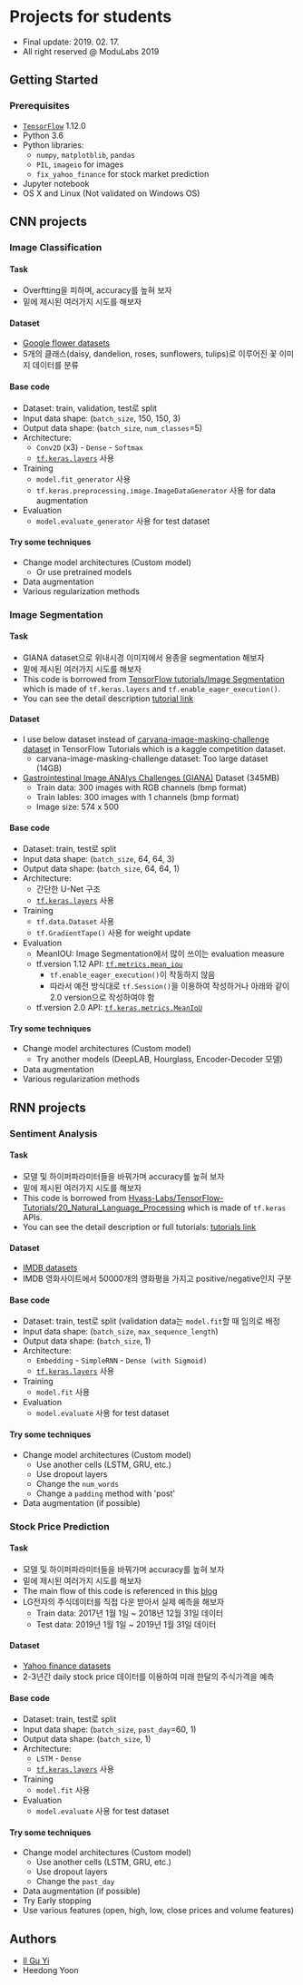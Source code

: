 # Projects for students
* Final update: 2019. 02. 17.
* All right reserved @ ModuLabs 2019


## Getting Started

### Prerequisites
* [`TensorFlow`](https://www.tensorflow.org) 1.12.0
* Python 3.6
* Python libraries:
  * `numpy`, `matplotblib`, `pandas`
  * `PIL`, `imageio` for images
  * `fix_yahoo_finance` for stock market prediction
* Jupyter notebook
* OS X and Linux (Not validated on Windows OS)



## CNN projects

### Image Classification

#### Task
* Overftting을 피하며, accuracy를 높혀 보자
* 밑에 제시된 여러가지 시도를 해보자

#### Dataset
* [Google flower datasets](https://github.com/tensorflow/models/blob/master/research/inception/inception/data/download_and_preprocess_flowers.sh)
* 5개의 클래스(daisy, dandelion, roses, sunflowers, tulips)로 이루어진 꽃 이미지 데이터를 분류

#### Base code
* Dataset: train, validation, test로 split
* Input data shape: (`batch_size`, 150, 150, 3)
* Output data shape: (`batch_size`, `num_classes`=5)
* Architecture: 
  * `Conv2D` (x3) - `Dense` - `Softmax`
  * [`tf.keras.layers`](https://www.tensorflow.org/api_docs/python/tf/keras/layers) 사용
* Training
  * `model.fit_generator` 사용
  * `tf.keras.preprocessing.image.ImageDataGenerator` 사용 for data augmentation
* Evaluation
  * `model.evaluate_generator` 사용 for test dataset

#### Try some techniques
* Change model architectures (Custom model)
  * Or use pretrained models
* Data augmentation
* Various regularization methods


### Image Segmentation

#### Task
* GIANA dataset으로 위내시경 이미지에서 용종을 segmentation 해보자
* 밑에 제시된 여러가지 시도를 해보자
* This code is borrowed from [TensorFlow tutorials/Image Segmentation](https://github.com/tensorflow/models/blob/master/samples/outreach/blogs/segmentation_blogpost/image_segmentation.ipynb) which is made of `tf.keras.layers` and `tf.enable_eager_execution()`.
* You can see the detail description [tutorial link](https://github.com/tensorflow/models/blob/master/samples/outreach/blogs/segmentation_blogpost/image_segmentation.ipynb)  

#### Dataset
* I use below dataset instead of [carvana-image-masking-challenge dataset](https://www.kaggle.com/c/carvana-image-masking-challenge/rules) in TensorFlow Tutorials which is a kaggle competition dataset.
  * carvana-image-masking-challenge dataset: Too large dataset (14GB)
* [Gastrointestinal Image ANAlys Challenges (GIANA)](https://giana.grand-challenge.org) Dataset (345MB)
  * Train data: 300 images with RGB channels (bmp format)
  * Train lables: 300 images with 1 channels (bmp format)
  * Image size: 574 x 500

#### Base code
* Dataset: train, test로 split
* Input data shape: (`batch_size`, 64, 64, 3)
* Output data shape: (`batch_size`, 64, 64, 1)
* Architecture: 
  * 간단한 U-Net 구조
  * [`tf.keras.layers`](https://www.tensorflow.org/api_docs/python/tf/keras/layers) 사용
* Training
  * `tf.data.Dataset` 사용
  * `tf.GradientTape()` 사용 for weight update
* Evaluation
  * MeanIOU: Image Segmentation에서 많이 쓰이는 evaluation measure
  * tf.version 1.12 API: [`tf.metrics.mean_iou`](https://www.tensorflow.org/api_docs/python/tf/metrics/mean_iou)
    * `tf.enable_eager_execution()`이 작동하지 않음
    * 따라서 예전 방식대로 `tf.Session()`을 이용하여 작성하거나 아래와 같이 2.0 version으로 작성하여야 함
  * tf.version 2.0 API: [`tf.keras.metrics.MeanIoU`](https://www.tensorflow.org/versions/r2.0/api_docs/python/tf/keras/metrics/MeanIoU)

#### Try some techniques
* Change model architectures (Custom model)
  * Try another models (DeepLAB, Hourglass, Encoder-Decoder 모델)
* Data augmentation
* Various regularization methods




## RNN projects

### Sentiment Analysis

#### Task
* 모델 및 하이퍼파라미터들을 바꿔가며 accuracy를 높혀 보자
* 밑에 제시된 여러가지 시도를 해보자
* This code is borrowed from [Hvass-Labs/TensorFlow-Tutorials/20_Natural_Language_Processing](https://github.com/Hvass-Labs/TensorFlow-Tutorials/blob/master/20_Natural_Language_Processing.ipynb) which is made of `tf.keras` APIs.
* You can see the detail description or full tutorials: [tutorials link](https://github.com/Hvass-Labs/TensorFlow-Tutorials)

#### Dataset
* [IMDB datasets](https://www.imdb.com/interfaces/)
* IMDB 영화사이트에서 50000개의 영화평을 가지고 positive/negative인지 구분

#### Base code
* Dataset: train, test로 split (validation data는 `model.fit`할 때 임의로 배정
* Input data shape: (`batch_size`, `max_sequence_length`)
* Output data shape: (`batch_size`, 1)
* Architecture: 
  * `Embedding` - `SimpleRNN` - `Dense (with Sigmoid)`
  * [`tf.keras.layers`](https://www.tensorflow.org/api_docs/python/tf/keras/layers) 사용
* Training
  * `model.fit` 사용
* Evaluation
  * `model.evaluate` 사용 for test dataset

#### Try some techniques
* Change model architectures (Custom model)
  * Use another cells (LSTM, GRU, etc.)
  * Use dropout layers
  * Change the `num_words`
  * Change a `padding` method with 'post'
* Data augmentation (if possible)



### Stock Price Prediction

#### Task
* 모델 및 하이퍼파라미터들을 바꿔가며 accuracy를 높혀 보자
* 밑에 제시된 여러가지 시도를 해보자
* The main flow of this code is referenced in this [blog](https://medium.com/@aniruddha.choudhury94/stock-market-prediction-by-recurrent-neural-network-on-lstm-model-56de700bff68)
* LG전자의 주식데이터를 직접 다운 받아서 실제 예측을 해보자
  * Train data: 2017년 1월 1일 ~ 2018년 12월 31일 데이터
  * Test data: 2019년 1월 1일 ~ 2019년 1월 31일 데이터

#### Dataset
* [Yahoo finance datasets](https://www.imdb.com/interfaces/)
* 2-3년간 daily stock price 데이터를 이용하여 미래 한달의 주식가격을 예측

#### Base code
* Dataset: train, test로 split
* Input data shape: (`batch_size`, `past_day`=60, 1)
* Output data shape: (`batch_size`, 1)
* Architecture: 
  * `LSTM` - `Dense`
  * [`tf.keras.layers`](https://www.tensorflow.org/api_docs/python/tf/keras/layers) 사용
* Training
  * `model.fit` 사용
* Evaluation
  * `model.evaluate` 사용 for test dataset

#### Try some techniques
* Change model architectures (Custom model)
  * Use another cells (LSTM, GRU, etc.)
  * Use dropout layers
  * Change the `past_day`
* Data augmentation (if possible)
* Try Early stopping
* Use various features (open, high, low, close prices and volume features)



## Authors
* [Il Gu Yi](https://github.com/ilguyi)
* Heedong Yoon
